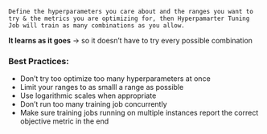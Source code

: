 `Define the hyperparameters you care about and the ranges you want to try & the metrics you are optimizing for, then Hyperpamarter Tuning Job will train as many combinations as you allow.`

**It learns as it goes** → so it doesn’t have to try every possible combination

### Best Practices:
- Don’t try too optimize too many hyperparameters at once
- Limit your ranges to as smalll a range as possible
- Use logarithmic scales when appropriate
- Don’t run too many training job concurrently
- Make sure training jobs running on multiple instances report the correct objective metric in the end